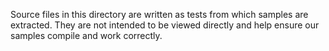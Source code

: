 Source files in this directory are written as tests from which samples are extracted.
They are not intended to be viewed directly and help ensure our samples compile and work correctly.
<!-- LINKS 
See our [list of samples](https://github.com/Azure/azure-sdk-for-net-pr/tree/main/sdk/healthinsights/Azure.Health.Insights.CancerProfiling/samples) for more explanation about how to use this client library.
-->